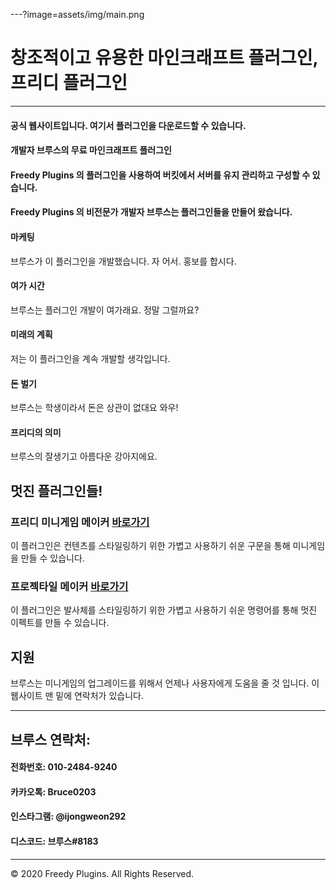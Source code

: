 ---?image=assets/img/main.png

# 창조적이고 유용한 마인크래프트 플러그인, 프리디 플러그인

***

#### 공식 웹사이트입니다. 여기서 플러그인을 다운로드할 수 있습니다.
#### 개발자 브루스의 무료 마인크래프트 플러그인
#### Freedy Plugins 의 플러그인을 사용하여 버킷에서 서버를 유지 관리하고 구성할 수 있습니다.
#### Freedy Plugins 의 비전문가 개발자 브루스는 플러그인들을 만들어 왔습니다. 

#### 마케팅
브루스가 이 플러그인을 개발했습니다. 자 어서. 홍보를 합시다.

#### 여가 시간
브루스는 플러그인 개발이 여가래요. 정말 그럴까요?

#### 미래의 계획
저는 이 플러그인을 계속 개발할 생각입니다.

#### 돈 벌기
브루스는 학생이라서 돈은 상관이 없대요 와우!

#### 프리디의 의미
브루스의 잘생기고 아름다운 강아지에요.

## 멋진 플러그인들!

### 프리디 미니게임 메이커 [바로가기](./FreedyMinigameMaker)
이 플러그인은 컨텐츠를 스타일링하기 위한 가볍고 사용하기 쉬운 구문을 통해 미니게임을 만들 수 있습니다.

### 프로젝타일 메이커 [바로가기](./ProjectileMaker)
이 플러그인은 발사체를 스타일링하기 위한 가볍고 사용하기 쉬운 명령어를 통해 멋진 이펙트를 만들 수 있습니다.

## 지원
브루스는 미니게임의 업그레이드를 위해서 언제나 사용자에게 도움을 줄 것 입니다. 이 웹사이트 맨 밑에 연락처가 있습니다.

***

## 브루스 연락처:

#### 전화번호: 010-2484-9240
#### 카카오톡: Bruce0203
#### 인스타그램: @ijongweon292
#### 디스코드: 브루스#8183

***

© 2020 Freedy Plugins. All Rights Reserved.
